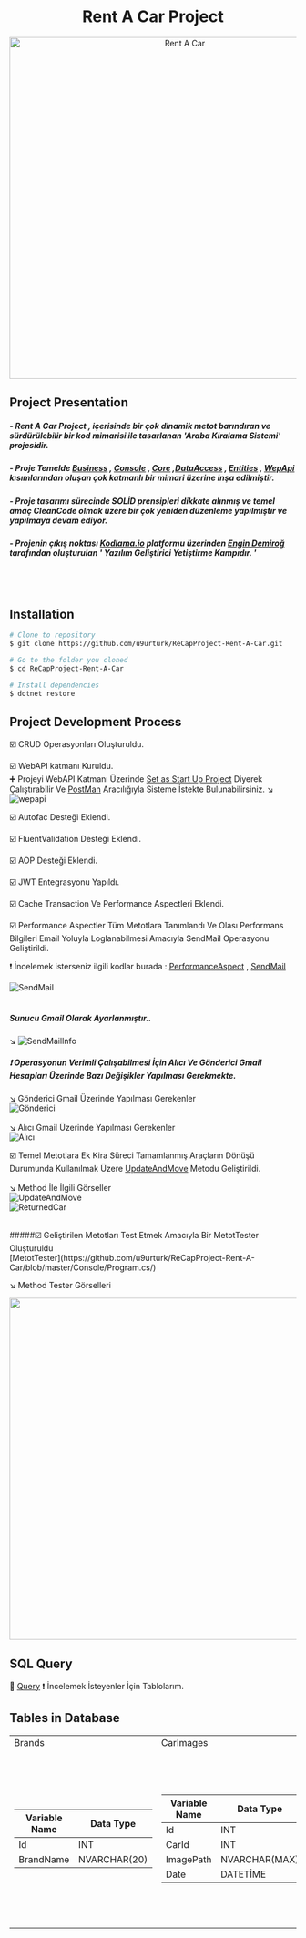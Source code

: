 <h1 align="center">Rent A Car Project </h1> 

<p align="center">
  <img src="http://clipart-library.com/images/8czr74qEi.jpg" width="600" alt="Rent A Car">
</p>


## Project Presentation
##### - Rent A Car Project , içerisinde bir çok dinamik metot barındıran ve sürdürülebilir bir kod mimarisi ile tasarlanan 'Araba Kiralama Sistemi' projesidir.   
##### - Proje Temelde [Business](https://github.com/u9urturk/ReCapProject-Rent-A-Car/tree/master/Business) , [Console](https://github.com/u9urturk/ReCapProject-Rent-A-Car/tree/master/Console) , [Core](https://github.com/u9urturk/ReCapProject-Rent-A-Car/tree/master/Core) ,[DataAccess](https://github.com/u9urturk/ReCapProject-Rent-A-Car/tree/master/DataAccess) , [Entities](https://github.com/u9urturk/ReCapProject-Rent-A-Car/tree/master/Entities) , [WepApi](https://github.com/u9urturk/ReCapProject-Rent-A-Car/tree/master/WepAPI) kısımlarından oluşan çok katmanlı bir mimari üzerine inşa edilmiştir.
##### - Proje tasarımı sürecinde SOLİD prensipleri dikkate alınmış ve temel amaç CleanCode olmak üzere bir çok yeniden düzenleme yapılmıştır ve yapılmaya devam ediyor.
##### - Projenin çıkış noktası [Kodlama.io](https://www.kodlama.io/p/yazilim-gelistirici-yetistirme-kampi) platformu üzerinden [Engin Demiroğ](https://github.com/engindemirog) tarafından oluşturulan ' Yazılım Geliştirici Yetiştirme Kampıdır. '
<br>
<br>

## Installation

```bash
# Clone to repository
$ git clone https://github.com/u9urturk/ReCapProject-Rent-A-Car.git

# Go to the folder you cloned
$ cd ReCapProject-Rent-A-Car

# Install dependencies
$ dotnet restore
```


## Project Development Process
☑️ CRUD Operasyonları Oluşturuldu.   

☑️ WebAPI katmanı Kuruldu.   
      ➕ Projeyi WebAPI Katmanı Üzerinde [Set as Start Up Project](https://user-images.githubusercontent.com/77547474/110627242-c7222e80-81b2-11eb-8970-6b5da04cd913.png) Diyerek  Çalıştırabilir Ve [PostMan](https://www.postman.com/) Aracılığıyla Sisteme İstekte Bulunabilirsiniz.
     ↘️ ![wepapi](https://user-images.githubusercontent.com/77547474/110627242-c7222e80-81b2-11eb-8970-6b5da04cd913.png)

☑️ Autofac Desteği Eklendi.    

☑️ FluentValidation Desteği Eklendi.    

☑️ AOP Desteği Eklendi.    

☑️ JWT Entegrasyonu Yapıldı.    

☑️ Cache Transaction Ve Performance Aspectleri Eklendi.    

☑️ Performance Aspectler Tüm Metotlara Tanımlandı Ve Olası Performans Bilgileri Email Yoluyla Loglanabilmesi Amacıyla SendMail Operasyonu Geliştirildi.    

❗ İncelemek isterseniz ilgili kodlar burada : [PerformanceAspect](https://github.com/u9urturk/ReCapProject-Rent-A-Car/blob/master/Core/Aspects/Autofac/Performance/PerformanceAspect.cs) , [SendMail](https://github.com/u9urturk/ReCapProject-Rent-A-Car/tree/master/Core/Utilities/SendMail)     

![SendMail](https://user-images.githubusercontent.com/77547474/110551225-3150ba00-8146-11eb-94e6-97bd155291dc.PNG)        
         <br>
 ##### Sunucu Gmail Olarak Ayarlanmıştır..
  ↘️
  ![SendMailInfo](https://user-images.githubusercontent.com/77547474/110622852-15343380-81ad-11eb-9f35-fbed3252ee60.PNG)

##### ❗ Operasyonun Verimli Çalışabilmesi İçin Alıcı Ve Gönderici Gmail Hesapları Üzerinde Bazı Değişikler Yapılması Gerekmekte.    
   ↘️ Gönderici Gmail Üzerinde Yapılması Gerekenler    
   ![Gönderici](https://user-images.githubusercontent.com/77547474/110623428-de125200-81ad-11eb-83b1-0e89a58ba0ec.PNG)
   <br>
   <br>
   ↘️ Alıcı Gmail Üzerinde Yapılması Gerekenler     
   ![Alıcı](https://user-images.githubusercontent.com/77547474/110624338-1bc3aa80-81af-11eb-9719-9c36e44ed4b1.PNG)


       
       
        
☑️ Temel Metotlara Ek Kira Süreci Tamamlanmış Araçların Dönüşü Durumunda Kullanılmak Üzere [UpdateAndMove](https://github.com/u9urturk/ReCapProject-Rent-A-Car/blob/master/Core/DataAccess/EntityFramework/EfEntityRepositoryBase.cs) Metodu Geliştirildi.    
<br>
      ↘️ Method İle İlgili Görseller      
            ![UpdateAndMove](https://user-images.githubusercontent.com/77547474/110555188-3107ed00-814d-11eb-9f7e-29d75b79f773.PNG)     
            ![ReturnedCar](https://user-images.githubusercontent.com/77547474/110555522-c7d4a980-814d-11eb-845c-a24e008eb037.PNG)    
            
<br>
#####☑️ Geliştirilen Metotları Test Etmek Amacıyla Bir MetotTester Oluşturuldu        <br>     
[MetotTester](https://github.com/u9urturk/ReCapProject-Rent-A-Car/blob/master/Console/Program.cs/)
    
   ↘️ Method Tester Görselleri 
   <p align="center">
  <img src="https://media.giphy.com/media/2S2EyOrlLl0A6dLLjP/giphy.gif" width="600"
   
     
<br>   

## SQL Query    
📘 [Query](https://github.com/u9urturk/ReCapProject-Rent-A-Car/blob/master/SQLQuery.sql)  ❗ İncelemek İsteyenler İçin Tablolarım.


## Tables in Database
<table>
  <tr>
     <td>Brands</td>
     <td>CarImages</td>
     <td>Cars</td>
     <td>Colors</td>
     <td>Customers</td>
     <td>OperationClaims</td>
     <td>Rentals</td>
     <td>UserOperationClaims</td>
     <td>Users</td>
    <td>RentArchives</td>
  </tr>
  <tr>
    <td>
      
Variable Name | Data Type
------------ | -------------
Id | INT
BrandName | NVARCHAR(20)

   
   </td>
    <td>
  
Variable Name | Data Type
------------ | -------------
Id | INT
CarId | INT
ImagePath | NVARCHAR(MAX)
Date | DATETİME
   
   </td>
    <td>
  
Variable Name | Data Type
------------ | -------------
CarId | INT
CarName | NCHAR(20)
BrandId | INT
ColorId | INT
ModelYear | NVARCHAR(25)
DailyPrice | DECIMAL(18)
Description | NCHAR(50)

   
   </td>
    <td>

Variable Name | Data Type
------------ | -------------
ColorId | INT
ColorName | NVARCHAR(20)

   </td>
    <td>


Variable Name | Data Type
------------ | -------------
Id | INT
UserId | INT
CompanyName | NVARCHAR(50)

   </td>
    <td>


Variable Name | Data Type
------------ | -------------
Id | INT
Name  | VARCHAR(250)

   </td>
   <td>
  
Variable Name | Data Type
------------ | -------------
Id | INT
CarId | INT
CustomerId | INT
RentDate | DATETIME
ReturnDate | DATETIME

   </td>
    <td>
  
Variable Name | Data Type
------------ | -------------
Id | INT
UserId | INT
OperationId | INT

   </td>
    <td>
  
Variable Name | Data Type
------------ | -------------
Id | INT
FirstName | VARCHAR(50)
LastName | VARCHAR(50)
Email | VARCHAR(50)
PasswordHash | VARBINARY (500)
PasswordSalt | VARBINARY (500)
Status | BIT

   </td>
    <td>
  
variable Name | Data Type
------------ | -------------
Id|INT
CarId|INT
CustomerId|INT
RentDate|DATETİME
ReturnDate|DATETİME

   </td>
  </tr>
 </table>




    



